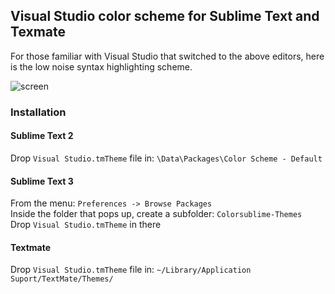 ## Visual Studio color scheme for Sublime Text and Texmate

For those familiar with Visual Studio that switched to the above editors, here is the low noise syntax highlighting scheme.

![screen](https://cloud.githubusercontent.com/assets/981184/26693670/ad06ed3a-470d-11e7-9432-956c25980b35.png)

### Installation

#### Sublime Text 2

Drop `Visual Studio.tmTheme` file in: `\Data\Packages\Color Scheme - Default`

#### Sublime Text 3

From the menu: `Preferences -> Browse Packages`    
Inside the folder that pops up, create a subfolder: `Colorsublime-Themes`     
Drop `Visual Studio.tmTheme` in there    

#### Textmate

Drop `Visual Studio.tmTheme` file in: `~/Library/Application Suport/TextMate/Themes/`
